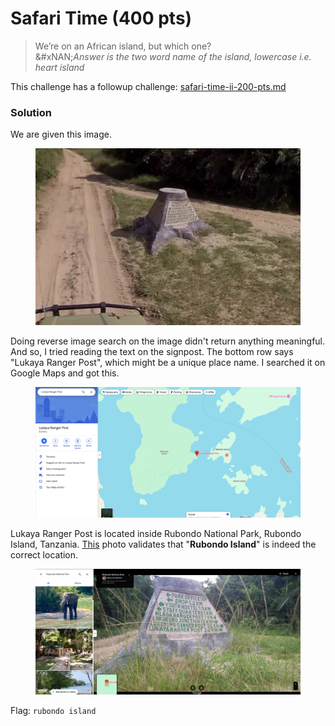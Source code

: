 # Safari Time (400 pts)

> We’re on an African island, but which one?\
> &#xNAN;_&#x41;nswer is the two word name of the island, lowercase i.e. heart island_

This challenge has a followup challenge: [safari-time-ii-200-pts.md](safari-time-ii-200-pts.md "mention")

### Solution

We are given this image.

<figure><img src="../../../.gitbook/assets/safari.jpg" alt=""><figcaption></figcaption></figure>

Doing reverse image search on the image didn't return anything meaningful. And so, I tried reading the text on the signpost. The bottom row says "Lukaya Ranger Post", which might be a unique place name. I searched it on Google Maps and got this.

<figure><img src="../../../.gitbook/assets/image (11).png" alt=""><figcaption></figcaption></figure>

Lukaya Ranger Post is located inside Rubondo National Park, Rubondo Island, Tanzania. [This](https://www.google.com/maps/place/Rubondo+National+Park/@-2.4105904,31.8797837,3a,75y/data=!3m8!1e2!3m6!1sAF1QipM9OIAcfFCwM20vLtOBOhLJHoawgdFkiKJ8OJDx!2e10!3e12!6shttps:%2F%2Flh3.googleusercontent.com%2Fp%2FAF1QipM9OIAcfFCwM20vLtOBOhLJHoawgdFkiKJ8OJDx%3Dw203-h114-k-no!7i4128!8i2322!4m7!3m6!1s0x19cf93eab1e7f077:0x143b7f09cbafce70!8m2!3d-2.4105904!4d31.8797837!10e5!16s%2Fg%2F11gtgbk7w3!5m1!1e2?entry=ttu\&g_ep=EgoyMDI1MDQwOC4wIKXMDSoASAFQAw%3D%3D) photo validates that "**Rubondo Island**" is indeed the correct location.

<figure><img src="../../../.gitbook/assets/image (12).png" alt=""><figcaption></figcaption></figure>

Flag: `rubondo island`
